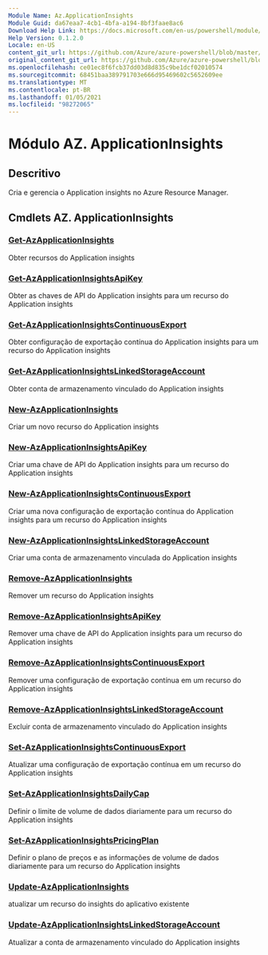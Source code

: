 ```yaml
---
Module Name: Az.ApplicationInsights
Module Guid: da67eaa7-4cb1-4bfa-a194-8bf3faae8ac6
Download Help Link: https://docs.microsoft.com/en-us/powershell/module/az.applicationinsights
Help Version: 0.1.2.0
Locale: en-US
content_git_url: https://github.com/Azure/azure-powershell/blob/master/src/ApplicationInsights/ApplicationInsights/help/Az.ApplicationInsights.md
original_content_git_url: https://github.com/Azure/azure-powershell/blob/master/src/ApplicationInsights/ApplicationInsights/help/Az.ApplicationInsights.md
ms.openlocfilehash: ce01ec8f6fcb37dd03d8d835c9be1dcf02010574
ms.sourcegitcommit: 68451baa389791703e666d95469602c5652609ee
ms.translationtype: MT
ms.contentlocale: pt-BR
ms.lasthandoff: 01/05/2021
ms.locfileid: "98272065"
---
```

# Módulo AZ. ApplicationInsights
## Descritivo
Cria e gerencia o Application insights no Azure Resource Manager.

## Cmdlets AZ. ApplicationInsights
### [Get-AzApplicationInsights](Get-AzApplicationInsights.md)
Obter recursos do Application insights

### [Get-AzApplicationInsightsApiKey](Get-AzApplicationInsightsApiKey.md)
Obter as chaves de API do Application insights para um recurso do Application insights

### [Get-AzApplicationInsightsContinuousExport](Get-AzApplicationInsightsContinuousExport.md)
Obter configuração de exportação contínua do Application insights para um recurso do Application insights

### [Get-AzApplicationInsightsLinkedStorageAccount](Get-AzApplicationInsightsLinkedStorageAccount.md)
Obter conta de armazenamento vinculado do Application insights

### [New-AzApplicationInsights](New-AzApplicationInsights.md)
Criar um novo recurso do Application insights

### [New-AzApplicationInsightsApiKey](New-AzApplicationInsightsApiKey.md)
Criar uma chave de API do Application insights para um recurso do Application insights

### [New-AzApplicationInsightsContinuousExport](New-AzApplicationInsightsContinuousExport.md)
Criar uma nova configuração de exportação contínua do Application insights para um recurso do Application insights

### [New-AzApplicationInsightsLinkedStorageAccount](New-AzApplicationInsightsLinkedStorageAccount.md)
Criar uma conta de armazenamento vinculada do Application insights

### [Remove-AzApplicationInsights](Remove-AzApplicationInsights.md)
Remover um recurso do Application insights

### [Remove-AzApplicationInsightsApiKey](Remove-AzApplicationInsightsApiKey.md)
Remover uma chave de API do Application insights para um recurso do Application insights

### [Remove-AzApplicationInsightsContinuousExport](Remove-AzApplicationInsightsContinuousExport.md)
Remover uma configuração de exportação contínua em um recurso do Application insights

### [Remove-AzApplicationInsightsLinkedStorageAccount](Remove-AzApplicationInsightsLinkedStorageAccount.md)
Excluir conta de armazenamento vinculado do Application insights

### [Set-AzApplicationInsightsContinuousExport](Set-AzApplicationInsightsContinuousExport.md)
Atualizar uma configuração de exportação contínua em um recurso do Application insights

### [Set-AzApplicationInsightsDailyCap](Set-AzApplicationInsightsDailyCap.md)
Definir o limite de volume de dados diariamente para um recurso do Application insights

### [Set-AzApplicationInsightsPricingPlan](Set-AzApplicationInsightsPricingPlan.md)
Definir o plano de preços e as informações de volume de dados diariamente para um recurso do Application insights

### [Update-AzApplicationInsights](Update-AzApplicationInsights.md)
atualizar um recurso do insights do aplicativo existente

### [Update-AzApplicationInsightsLinkedStorageAccount](Update-AzApplicationInsightsLinkedStorageAccount.md)
Atualizar a conta de armazenamento vinculado do Application insights


